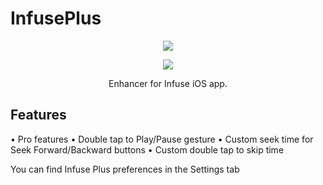 # InfusePlus
<p align="center">
<img src=https://github-production-user-asset-6210df.s3.amazonaws.com/38832025/241606359-e48135e8-147c-4687-a2f8-d2556d5301c9.png?raw=true) />
</p>

<p align="center">
<img src=https://github-production-user-asset-6210df.s3.amazonaws.com/38832025/241606667-8c44c99f-98d0-47cc-a1b1-f6b589cf0f62.png?raw=true) />
</p>

<p align="center">
Enhancer for Infuse iOS app.
</p>

## Features
• Pro features
• Double tap to Play/Pause gesture
• Custom seek time for Seek Forward/Backward buttons
• Custom double tap to skip time

You can find Infuse Plus preferences in the Settings tab
